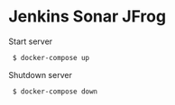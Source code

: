 # Jenkins Sonar JFrog
Start server    

```sh 
 $ docker-compose up 
```

Shutdown server
```sh 
 $ docker-compose down
```
